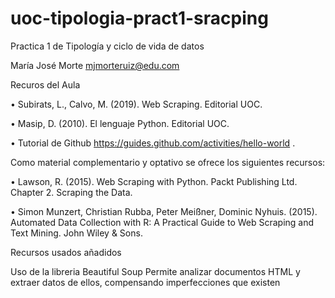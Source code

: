 # uoc-tipologia-pract1-sracping
Practica 1 de Tipología y ciclo de vida de datos


María José Morte
mjmorteruiz@edu.com

Recuros del Aula

• Subirats, L., Calvo, M. (2019). Web Scraping. Editorial UOC.

• Masip, D. (2010). El lenguaje Python. Editorial UOC.

• Tutorial de Github https://guides.github.com/activities/hello-world .

Como material complementario y optativo se ofrece los siguientes recursos:

• Lawson, R. (2015). Web Scraping with Python. Packt Publishing Ltd. Chapter 2. Scraping the Data.

• Simon Munzert, Christian Rubba, Peter Meißner, Dominic Nyhuis. (2015). Automated Data Collection with R: A
Practical Guide to Web Scraping and Text Mining. John Wiley & Sons.

Recursos usados añadidos

Uso de la libreria Beautiful Soup
Permite analizar documentos HTML y extraer datos de ellos, compensando imperfecciones que existen
